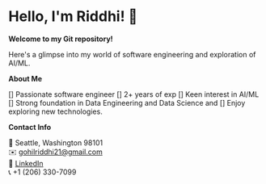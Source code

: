 # Hello, I'm Riddhi! 👋

**Welcome to my Git repository!**

Here's a glimpse into my world of software engineering and exploration of AI/ML.  

**About Me**

[] Passionate software engineer
[] 2+ years of exp
[] Keen interest in AI/ML
[] Strong foundation in Data Engineering and Data Science and 
[] Enjoy exploring new technologies.

**Contact Info**

📍 Seattle, Washington 98101  
✉️ [gohilriddhi21@gmail.com](mailto:gohilriddhi21@gmail.com)  
🔗 [LinkedIn](https://www.linkedin.com/in/riddhigohil)  
📞 +1 (206) 330-7099 

